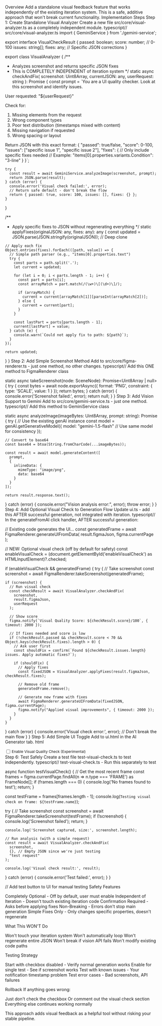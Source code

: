 
Overview
Add a standalone visual feedback feature that works independently of the existing iteration system. This is a safe, additive approach that won't break current functionality.
Implementation Steps
Step 1: Create Standalone Visual Analyzer
Create a new file src/core/visual-analyzer.ts as a completely independent module.
typescript// src/core/visual-analyzer.ts
import { GeminiService } from './gemini-service';

export interface VisualCheckResult {
  passed: boolean;
  score: number; // 0-100
  issues: string[];
  fixes: any; // Specific JSON corrections
}

export class VisualAnalyzer {
  /**
   * Analyzes screenshot and returns specific JSON fixes
   * This is COMPLETELY INDEPENDENT of iteration system
   */
  static async checkAndFix(
    screenshot: Uint8Array,
    currentJSON: any,
    userRequest: string
  ): Promise<VisualCheckResult> {
    const prompt = `You are a UI quality checker. Look at this screenshot and identify issues.

User requested: "${userRequest}"

Check for:
1. Missing elements from the request
2. Wrong component types
3. Poor text distribution (timestamps mixed with content)
4. Missing navigation if requested
5. Wrong spacing or layout

Return JSON with this exact format:
{
  "passed": true/false,
  "score": 0-100,
  "issues": ["specific issue 1", "specific issue 2"],
  "fixes": {
    // Only include specific fixes needed
    // Example: "items[0].properties.variants.Condition": "3-line"
  }
}`;

    try {
      const result = await GeminiService.analyzeImage(screenshot, prompt);
      return JSON.parse(result);
    } catch (error) {
      console.error('Visual check failed:', error);
      // Return safe default - don't break the flow
      return { passed: true, score: 100, issues: [], fixes: {} };
    }
  }

  /**
   * Apply specific fixes to JSON without regenerating everything
   */
  static applyFixes(originalJSON: any, fixes: any): any {
    const updated = JSON.parse(JSON.stringify(originalJSON)); // Deep clone
    
    // Apply each fix
    Object.entries(fixes).forEach(([path, value]) => {
      // Simple path parser (e.g., "items[0].properties.text")
      try {
        const parts = path.split('.');
        let current = updated;
        
        for (let i = 0; i < parts.length - 1; i++) {
          const part = parts[i];
          const arrayMatch = part.match(/(\w+)\[(\d+)\]/);
          
          if (arrayMatch) {
            current = current[arrayMatch[1]][parseInt(arrayMatch[2])];
          } else {
            current = current[part];
          }
        }
        
        const lastPart = parts[parts.length - 1];
        current[lastPart] = value;
      } catch (e) {
        console.warn(`Could not apply fix to path: ${path}`);
      }
    });
    
    return updated;
  }
}
Step 2: Add Simple Screenshot Method
Add to src/core/figma-renderer.ts - just one method, no other changes.
typescript// Add this ONE method to FigmaRenderer class

static async takeScreenshot(node: SceneNode): Promise<Uint8Array | null> {
  try {
    const bytes = await node.exportAsync({
      format: 'PNG',
      constraint: { type: 'SCALE', value: 1 }
    });
    return bytes;
  } catch (error) {
    console.error('Screenshot failed:', error);
    return null;
  }
}
Step 3: Add Vision Support to Gemini
Add to src/core/gemini-service.ts - just one method.
typescript// Add this method to GeminiService class

static async analyzeImage(imageBytes: Uint8Array, prompt: string): Promise<string> {
  try {
    // Use the existing genAI instance
    const model = genAI.getGenerativeModel({ 
      model: "gemini-1.5-flash" // Use same model for consistency
    });
    
    // Convert to base64
    const base64 = btoa(String.fromCharCode(...imageBytes));
    
    const result = await model.generateContent([
      prompt,
      {
        inlineData: {
          mimeType: "image/png",
          data: base64
        }
      }
    ]);
    
    return result.response.text();
  } catch (error) {
    console.error("Vision analysis error:", error);
    throw error;
  }
}
Step 4: Add Optional Visual Check to Generation Flow
Update ui.ts - add this AFTER successful generation, not integrated with iteration.
typescript// In the generateFromAI click handler, AFTER successful generation:

// Existing code generates the UI...
const generatedFrame = await FigmaRenderer.generateUIFromData(
  result.figmaJson, 
  figma.currentPage
);

// NEW: Optional visual check (off by default for safety)
const enableVisualCheck = (document.getElementById('enableVisualCheck') as HTMLInputElement)?.checked;

if (enableVisualCheck && generatedFrame) {
  try {
    // Take screenshot
    const screenshot = await FigmaRenderer.takeScreenshot(generatedFrame);
    
    if (screenshot) {
      // Run visual check
      const checkResult = await VisualAnalyzer.checkAndFix(
        screenshot,
        result.figmaJson,
        userRequest
      );
      
      // Show score
      figma.notify(`Visual Quality Score: ${checkResult.score}/100`, { timeout: 2000 });
      
      // If fixes needed and score is low
      if (!checkResult.passed && checkResult.score < 70 && Object.keys(checkResult.fixes).length > 0) {
        // Ask user first
        const shouldFix = confirm(`Found ${checkResult.issues.length} issues. Apply automatic fixes?`);
        
        if (shouldFix) {
          // Apply fixes
          const fixedJSON = VisualAnalyzer.applyFixes(result.figmaJson, checkResult.fixes);
          
          // Remove old frame
          generatedFrame.remove();
          
          // Generate new frame with fixes
          await FigmaRenderer.generateUIFromData(fixedJSON, figma.currentPage);
          figma.notify("Applied visual improvements", { timeout: 2000 });
        }
      }
    }
  } catch (error) {
    console.error('Visual check error:', error);
    // Don't break the main flow
  }
}
Step 5: Add Simple UI Toggle
Add to ui.html in the AI Generator tab.
html<!-- Add after the Generate button -->
<div style="margin-top: 10px;">
  <label style="display: flex; align-items: center; font-size: 12px;">
    <input type="checkbox" id="enableVisualCheck" style="margin-right: 5px;">
    Enable Visual Quality Check (Experimental)
  </label>
</div>
Step 6: Test Safely
Create a test file test-visual-check.ts to test independently.
typescript// test-visual-check.ts - Run this separately to test

async function testVisualCheck() {
  // Get the most recent frame
  const frames = figma.currentPage.findAll(n => n.type === 'FRAME') as FrameNode[];
  if (frames.length === 0) {
    console.log('No frames found to test');
    return;
  }
  
  const testFrame = frames[frames.length - 1];
  console.log(`Testing visual check on frame: ${testFrame.name}`);
  
  try {
    // Take screenshot
    const screenshot = await FigmaRenderer.takeScreenshot(testFrame);
    if (!screenshot) {
      console.log('Screenshot failed');
      return;
    }
    
    console.log('Screenshot captured, size:', screenshot.length);
    
    // Run analysis (with a simple request)
    const result = await VisualAnalyzer.checkAndFix(
      screenshot,
      {}, // Empty JSON since we're just testing
      "test request"
    );
    
    console.log('Visual check result:', result);
  } catch (error) {
    console.error('Test failed:', error);
  }
}

// Add test button to UI for manual testing
Safety Features

Completely Optional - Off by default, user must enable
Independent of Iteration - Doesn't touch existing iteration code
Confirmation Required - Asks before applying fixes
Non-Breaking - Errors don't stop main generation
Simple Fixes Only - Only changes specific properties, doesn't regenerate

What This WON'T Do

Won't touch your iteration system
Won't automatically loop
Won't regenerate entire JSON
Won't break if vision API fails
Won't modify existing code paths

Testing Strategy

Start with checkbox disabled - Verify normal generation works
Enable for single test - See if screenshot works
Test with known issues - Your notification timestamp problem
Test error cases - Bad screenshots, API failures

Rollback
If anything goes wrong:

Just don't check the checkbox
Or comment out the visual check section
Everything else continues working normally

This approach adds visual feedback as a helpful tool without risking your stable pipeline.